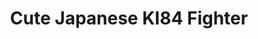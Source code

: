---
title: "Cute  Japanese KI84 Fighter"
price: 0 
desc: ""
img_path: "/assets/img/TIGE102.jpg"
brand: AMMO
available: true
special_offer: false
new: false
soon: false
cat: "Plasticne-Makete"
subcat: "PM-TIGER-MODELS"
subsubcat: ""
---